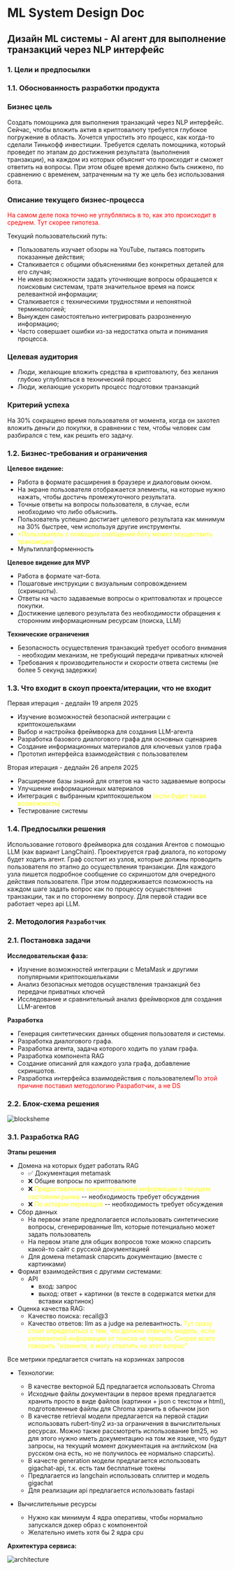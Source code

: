 # ML System Design Doc
## Дизайн ML системы - AI агент для выполнение транзакций через NLP интерфейс

### **1. Цели и предпосылки**
### **1.1. Обоснованность разработки продукта**

### **Бизнес цель**
Создать помощника для выполнения транзакций через NLP интерфейс.
Сейчас, чтобы вложить актив в криптовалюту требуется глубокое погружение в область. Хочется упростить это процесс, как когда-то сделали Тинькофф инвестиции.
Требуется сделать помощника, который проведет по этапам до достижения результата (выполнения транзакции), на каждом из которых объяснит что происходит и сможет ответить на вопросы. При этом общее время должно быть снижено, по сравнению с временем, затраченным на ту же цель без использования бота.


### **Описание текущего бизнес-процесса**
<span style="color:red">На самом деле пока точно не углублялись в то, как это происходит в среднем. Тут скорее гипотеза.</span>

Текущий пользовательский путь:
- Пользователь изучает обзоры на YouTube, пытаясь повторить показанные действия;
- Сталкивается с общими объяснениями без конкретных деталей для его случая;
- Не имея возможности задать уточняющие вопросы обращается к поисковым системам, тратя значительное время на поиск релевантной информации;
- Сталкивается с техническими трудностями и непонятной терминологией;
- Вынужден самостоятельно интегрировать разрозненную информацию;
- Часто совершает ошибки из-за недостатка опыта и понимания процесса.


### **Целевая аудитория**

- Люди, желающие вложить средства в криптовалюту, без желания глубоко углубляться в технический процесс
- Люди, желающие ускорить процесс подготовки транзакций


### **Критерий успеха**
На 30% сокращено время пользователя от момента, когда он захотел вложить деньги до покупки, в сравнении с тем, чтобы человек сам разбирался с тем, как решить его задачу.


### **1.2. Бизнес-требования и ограничения**

**Целевое видение:**

- Работа в формате расширения в браузере и диалоговым окном.
- На экране пользователя отображается элементы, на которые нужно нажать, чтобы достичь промежуточного результата.
- Точные ответы на вопросы пользователя, в случае, если необходимо что либо объяснить.
- Пользователь успешно достигает целевого результата как минимум на 30% быстрее, чем используя другие инструменты.
- <span style="color:yellow">*Пользователь с помощью сообщений боту может осуществить транзакцию</span>
- Мультиплатформенность

**Целевое видение для MVP**
- Работа в формате чат-бота.
- Пошаговые инструкции с визуальным сопровождением (скриншоты).
- Ответы на часто задаваемые вопросы о криптовалютах и процессе покупки.
- Достижение целевого результата без необходимости обращения к сторонним информационным ресурсам (поиска, LLM)


**Технические ограничения**
- Безопасность осуществления транзакций требует особого внимания - необходим механизм, не требующий передачи приватных ключей
- Требования к производительности и скорости ответа системы (не более 5 секунд задержки)


### **1.3. Что входит в скоуп проекта/итерации, что не входит**

Первая итерация - дедлайн 19 апреля 2025

- Изучение возможностей безопасной интеграции с криптокошельками
- Выбор и настройка фреймворка для создания LLM-агента
- Разработка базового диалогового графа для основных сценариев
- Создание информационных материалов для ключевых узлов графа
- Прототип интерфейса взаимодействия с пользователем

Вторая итерация - дедлайн 26 апреля 2025
- Расширение базы знаний для ответов на часто задаваемые вопросы
- Улучшение информационных материалов
- Интеграция с выбранным криптокошельком <span style="color:yellow">(если будет такая возможность)<span>
- Тестирование системы


### **1.4. Предпосылки решения**

Использование готового фреймворка для создания Агентов с помощью LLM (как вариант LangChain). Проектируется граф диалога, по которому будет ходить агент. Граф состоит из узлов, которые должны проводить пользователя по этапно до осуществления транзакции. Для каждого узла пишется подробное сообщение со скриншотом для очередного действия пользователя. При этом поддерживается позможность на каждом шаге задать вопрос как по процессу осуществления транзакции, так и по стороннему вопросу. Для первой стадии все работает через api LLM.


### **2. Методология `Разработчик`**

### **2.1. Постановка задачи**

**Исследовательская фаза:**

- Изучение возможностей интеграции с MetaMask и другими популярными криптокошельками
- Анализ безопасных методов осуществления транзакций без передачи приватных ключей
- Исследование и сравнительный анализ фреймворков для создания LLM-агентов

**Разработка**
- Генерация синтетических данных общения пользователя и системы.
- Разработка диалогового графа.
- Разработка агента, задача которого ходить по узлам графа.
- Разработка компонента RAG
- Создание описаний для каждого узла графа, добавление скриншотов.
- Разработка интерфейса взаимодействия с пользователем<span style="color:red">По этой причине поставил методологию Разработчик, а не DS</span>


### **2.2. Блок-схема решения**

![blocksheme](imgs/blocksheme.png)


### **3.1. Разработка RAG**
**Этапы решения**
- Домена на которых будет работать RAG
    - ✅ Документация metamask 
    - ❌ Общие вопросы по криптовалюте
    - ❌ <span style="color:yellow"> Предоставление контекстуальной информации о текущем состоянии рынка </span> -- необходимость требует обсуждения
    - ❌ <span style="color:yellow"> По истории переводов </span> -- необходимость требует обсуждения
- Сбор данных
    - На первом этапе предполагается использовать синтетические вопросы, сгенерированные llm, которые потенциально может задать пользователь
    - На первом этапе для общих вопросов тоже можно спарсить какой-то сайт с русской документацией
    - Для домена metamask спарсить документацию (вместе с картинками)
- Формат взаимодействия с другими системами:
    - API
        - вход: запрос
        - выход: ответ + картинки (в тексте в содержатся метки для вставки картинок)
- Оценка качества RAG:
    - Качество поиска: recall@3
    - Качество ответов: llm as a judge на релевантность. <span style="color:yellow">Тут сразу стоит определиться с тем, что должно отвечать модель, если релевантной информации от поиска не пришло. Скорее всего говорить "извините, я могу ответить на этот вопрос"</span>

Все метрики предлагается считать на корзинках запросов

- Технологии:
    - В качестве векторной БД предлагается использовать Chroma
    - Исходные файлы документации в первое время предлагается хранить просто в виде файлов (картинки + json с текстом и html), подготовленные файлы для Chroma хранить в обычном json
    - В качестве retrieval модели предлагается на первой стадии использовать rubert-tiny2 из-за ограничения в вычислительных ресурсах. Можно также рассмотреть использование bm25, но для этого нужно иметь документацию на том же языке, что будут запросы, на текущий момент документация на английском (на русском она есть, но не получилось ее нормально спарсить).
    - В качесте generation модели предлагается использовать gigachat-api, т.к. есть там бесплатные токены
    - Предлагается из langchain использовать сплиттер и модель gigachat
    - Для реализации api предлагается использовать fastapi

- Вычислительные ресурсы
    -  Нужно как минимум 4 ядра оперативы, чтобы нормально запускался докер образ с компонентой
    -  Желательно иметь хотя бы 2 ядра cpu

**Архитектура сервиса:**


![architecture](imgs/architecture.png)